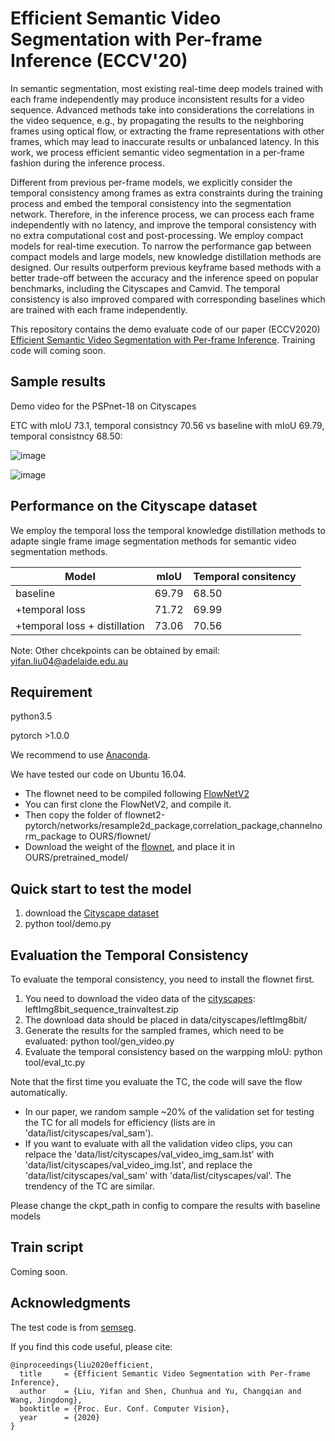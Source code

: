 # Efficient Semantic Video Segmentation with Per-frame Inference (ECCV'20)
In semantic segmentation, most existing real-time deep
models trained with each frame independently may produce inconsistent results for a video sequence. 
Advanced methods take into considerations
the correlations in the video sequence,
e.g., by propagating the results to the neighboring frames using optical flow, or extracting the frame representations with other frames, which may lead to inaccurate results or unbalanced latency. In this work, we process efficient semantic video segmentation in a per-frame fashion during the inference process.

Different from previous per-frame models, we explicitly consider the temporal consistency among frames as extra constraints during the training process and embed the temporal consistency into the segmentation network. Therefore, in the inference process, we can process each frame independently with no latency, and improve the temporal consistency with no extra computational cost and post-processing. We employ compact models for real-time execution. To narrow the performance gap between compact models and large models, new knowledge distillation methods are designed. Our results outperform previous keyframe based methods with a better trade-off between the accuracy and the inference speed on popular benchmarks, including the Cityscapes and Camvid.
The temporal consistency is also improved compared with corresponding baselines which are trained  with each frame independently.

This repository contains the demo evaluate code of our paper (ECCV2020) [Efficient Semantic Video Segmentation with Per-frame Inference](https://arxiv.org/pdf/2002.11433.pdf). 
Training code will coming soon.
## Sample results

Demo video for the PSPnet-18 on Cityscapes

ETC with mIoU 73.1, temporal consistncy 70.56 vs
baseline with mIoU 69.79, temporal consistncy 68.50:

![image](https://github.com/irfanICMLL/ETC-Real-time-Per-frame-Semantic-video-segmentation/blob/master/demo/val.gif)

![image](https://github.com/irfanICMLL/ETC-Real-time-Per-frame-Semantic-video-segmentation/blob/master/demo/demo_seq.gif)


## Performance on the Cityscape dataset
We employ the temporal loss the temporal knowledge distillation methods to adapte single frame image segmentation methods for semantic video segmentation methods.

| Model | mIoU |Temporal consitency|
| -- | -- |--|
| baseline | 69.79 |68.50|
| +temporal loss | 71.72 |69.99 |
| +temporal loss + distillation | 73.06 |70.56 |


Note: Other chcekpoints can be obtained by email: yifan.liu04@adelaide.edu.au 


## Requirement
python3.5 

pytorch >1.0.0

We recommend to use [Anaconda](https://conda.io/docs/user-guide/install/linux.html).

We have tested our code on Ubuntu 16.04.
- The flownet need to be compiled following [FlowNetV2](https://github.com/NVIDIA/flownet2-pytorch)
- You can first clone the FlowNetV2, and compile it. 
- Then copy the folder of flownet2-pytorch/networks/resample2d_package,correlation_package,channelnorm_package to OURS/flownet/
- Download the weight of the [flownet](https://drive.google.com/file/d/1hF8vS6YeHkx3j2pfCeQqqZGwA_PJq_Da/view?usp=sharing), and place it in OURS/pretrained_model/

## Quick start to test the model
1. download the [Cityscape dataset](https://www.cityscapes-dataset.com/)
2. python tool/demo.py

## Evaluation the Temporal Consistency

To evaluate the temporal consistency, you need to install the flownet first.
1. You need to download the video data of the [cityscapes](https://www.cityscapes-dataset.com/downloads/): leftImg8bit_sequence_trainvaltest.zip 
2. The download data should be placed in data/cityscapes/leftImg8bit/
3. Generate the results for the sampled frames, which need to be evaluated: python tool/gen_video.py
4. Evaluate the temporal consistency based on the warpping mIoU: python tool/eval_tc.py


Note that the first time you evaluate the TC, the code will save the flow automatically.
 - In our paper, we random sample ~20% of the validation set for testing the TC for all models for efficiency (lists are in 'data/list/cityscapes/val_sam').
 - If you want to evaluate with all the validation video clips, you can relpace the 'data/list/cityscapes/val_video_img_sam.lst' with 'data/list/cityscapes/val_video_img.lst', and replace the 'data/list/cityscapes/val_sam' with 'data/list/cityscapes/val'. The trendency of the TC are similar.

Please change the ckpt_path in config to compare the results with baseline models
## Train script
Coming soon.


## Acknowledgments
The test code is from [semseg](https://github.com/hszhao/semseg).

If you find this code useful, please cite:

```
@inproceedings{liu2020efficient,
  title     = {Efficient Semantic Video Segmentation with Per-frame Inference},
  author    = {Liu, Yifan and Shen, Chunhua and Yu, Changqian and Wang, Jingdong},
  booktitle = {Proc. Eur. Conf. Computer Vision},
  year      = {2020}
}
```















